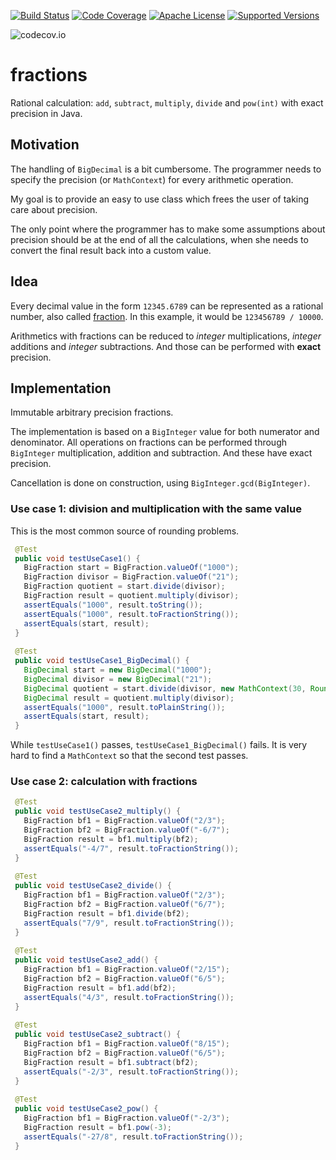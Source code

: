 [![Build Status](https://travis-ci.org/ohumbel/fractions.svg)](https://travis-ci.org/ohumbel/fractions)
[![Code Coverage](https://img.shields.io/codecov/c/github/ohumbel/fractions/master.svg)](https://codecov.io/github/ohumbel/fractions?branch=master)
[![Apache License](https://img.shields.io/badge/license-Apache%202.0-orange.svg)](https://github.com/ohumbel/fractions/blob/master/LICENSE)
[![Supported Versions](https://img.shields.io/badge/Java-7%2C%208-blue.svg)](https://travis-ci.org/ohumbel/fractions)

![codecov.io](https://codecov.io/github/ohumbel/fractions/branch.svg?branch=master)

# fractions

Rational calculation: `add`, `subtract`, `multiply`, `divide` and `pow(int)` with exact precision in Java.


## Motivation

The handling of `BigDecimal` is a bit cumbersome. The programmer needs to specify the precision (or `MathContext`) for every arithmetic operation.

My goal is to provide an easy to use class which frees the user of taking care about precision. 

The only point where the programmer has to make some assumptions about precision should be at the end of all the calculations, when she needs to convert the final result back into a custom value.


## Idea

Every decimal value in the form `12345.6789` can be represented as a rational number, also called [fraction](https://en.wikipedia.org/wiki/Fraction_%28mathematics%29). In this example, it would be `123456789 / 10000`. 

Arithmetics with fractions can be reduced to *integer* multiplications, *integer* additions and *integer* subtractions. And those can be performed with **exact** precision.


## Implementation


Immutable arbitrary precision fractions.

The implementation is based on a `BigInteger` value for both numerator and denominator.
All operations on fractions can be performed through `BigInteger` multiplication, addition and subtraction. And these have exact precision.

Cancellation is done on construction, using `BigInteger.gcd(BigInteger)`.



### Use case 1: division and multiplication with the same value

This is the most common source of rounding problems.

```java
 @Test
 public void testUseCase1() {
   BigFraction start = BigFraction.valueOf("1000");
   BigFraction divisor = BigFraction.valueOf("21");
   BigFraction quotient = start.divide(divisor);
   BigFraction result = quotient.multiply(divisor);
   assertEquals("1000", result.toString());
   assertEquals("1000", result.toFractionString());
   assertEquals(start, result);
 }
 
 @Test
 public void testUseCase1_BigDecimal() {
   BigDecimal start = new BigDecimal("1000");
   BigDecimal divisor = new BigDecimal("21");
   BigDecimal quotient = start.divide(divisor, new MathContext(30, RoundingMode.HALF_UP));
   BigDecimal result = quotient.multiply(divisor);
   assertEquals("1000", result.toPlainString());
   assertEquals(start, result);
 }
```

While `testUseCase1()` passes, `testUseCase1_BigDecimal()` fails. It is very hard to find a `MathContext` so that the second test passes.


### Use case 2: calculation with fractions

```java
 @Test
 public void testUseCase2_multiply() {
   BigFraction bf1 = BigFraction.valueOf("2/3");
   BigFraction bf2 = BigFraction.valueOf("-6/7");
   BigFraction result = bf1.multiply(bf2);
   assertEquals("-4/7", result.toFractionString());
 }
 
 @Test
 public void testUseCase2_divide() {
   BigFraction bf1 = BigFraction.valueOf("2/3");
   BigFraction bf2 = BigFraction.valueOf("6/7");
   BigFraction result = bf1.divide(bf2);
   assertEquals("7/9", result.toFractionString());
 }
 
 @Test
 public void testUseCase2_add() {
   BigFraction bf1 = BigFraction.valueOf("2/15");
   BigFraction bf2 = BigFraction.valueOf("6/5");
   BigFraction result = bf1.add(bf2);
   assertEquals("4/3", result.toFractionString());
 }
 
 @Test
 public void testUseCase2_subtract() {
   BigFraction bf1 = BigFraction.valueOf("8/15");
   BigFraction bf2 = BigFraction.valueOf("6/5");
   BigFraction result = bf1.subtract(bf2);
   assertEquals("-2/3", result.toFractionString());
 }
 
 @Test
 public void testUseCase2_pow() {
   BigFraction bf1 = BigFraction.valueOf("-2/3");
   BigFraction result = bf1.pow(-3);
   assertEquals("-27/8", result.toFractionString());
 }
```


